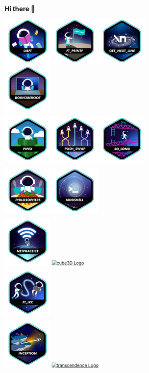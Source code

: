 ## Hi there 👋
[![libft Logo](Projects-Badges/libfte.png)](https://github.com/agengemb31/libft)
[![ft_printf Logo](Projects-Badges/ft_printfe.png)](https://github.com/agengemb31/ft_printf)
[![get_next_line Logo](Projects-Badges/get_next_linee.png)](https://github.com/agengemb31/get_next_line)
[![born2beRoot Logo](Projects-Badges/born2beroote.png)](https://github.com/agengemb31/born2beRoot)

[![pipex Logo](Projects-Badges/pipexe.png)](https://github.com/agengemb31/pipex)
[![push_swap Logo](Projects-Badges/push_swape.png)](https://github.com/agengemb31/push_swap)
[![so_long Logo](Projects-Badges/so_longe.png)](https://github.com/agengemb31/so_long)

[![philosophers Logo](Projects-Badges/philosopherse.png)](https://github.com/agengemb31/philosophers)
[![minishell Logo](Projects-Badges/minishelle.png)](https://github.com/agengemb31/minishell)


[![net_practice Logo](Projects-Badges/netpracticee.png)](https://github.com/agengemb31/net_practice)
[![cube3D Logo](Projects-Badges/cube3de.png)](https://github.com/agengemb31/cube3D)

[![ft_irc Logo](Projects-Badges/ft_irce.png)](https://github.com/agengemb31/ft_irc)


[![inception Logo](Projects-Badges/inceptione.png)](https://github.com/agengemb31/Inception)
[![transcendence Logo](Projects-Badges/transcendencee.png)](https://github.com/agengemb31/Transcendence)


<!--
**agengemb31/agengemb31** is a ✨ _special_ ✨ repository because its `README.md` (this file) appears on your GitHub profile.

Here are some ideas to get you started:

- 🔭 I’m currently working on ...
- 🌱 I’m currently learning ...
- 👯 I’m looking to collaborate on ...
- 🤔 I’m looking for help with ...
- 💬 Ask me about ...
- 📫 How to reach me: ...
- 😄 Pronouns: ...
- ⚡ Fun fact: ...
-->
